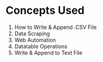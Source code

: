# Concepts Used

1) How to Write & Append .CSV File
2) Data Scraping
3) Web Automation
4) Datatable Operations
5) Write & Append to Text File
